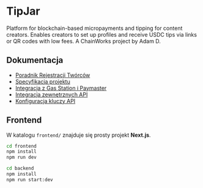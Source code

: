 # TipJar

Platform for blockchain-based micropayments and tipping for content creators. Enables creators to set up profiles and receive USDC tips via links or QR codes with low fees.
A ChainWorks project by Adam D.

## Dokumentacja
- [Poradnik Rejestracji Twórców](docs/registration-guide.md)
- [Specyfikacja projektu](docs/tipjar.md)
- [Integracja z Gas Station i Paymaster](docs/gas-station-paymaster.md)
- [Integracja zewnętrznych API](docs/integrations-overview.md)
- [Konfiguracja kluczy API](docs/konfiguracja-api.md)

## Frontend
W katalogu `frontend/` znajduje się prosty projekt **Next.js**.

```bash
cd frontend
npm install
npm run dev
```



```bash
cd backend
npm install
npm run start:dev
```

